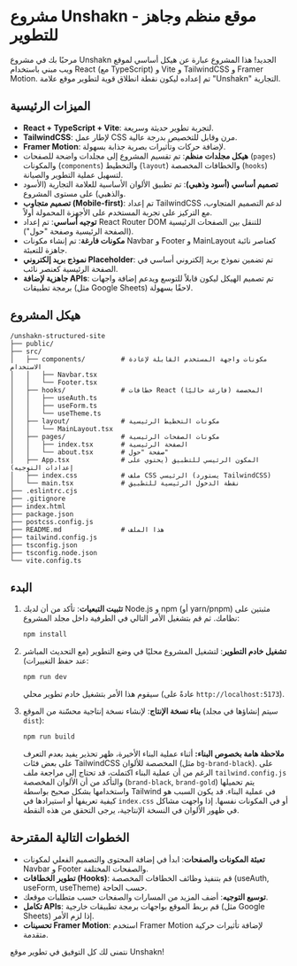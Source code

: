 # مشروع Unshakn - موقع منظم وجاهز للتطوير

مرحبًا بك في مشروع Unshakn الجديد! هذا المشروع عبارة عن هيكل أساسي لموقع ويب مبني باستخدام React (مع TypeScript) و Vite و TailwindCSS و Framer Motion. تم إعداده ليكون نقطة انطلاق قوية لتطوير موقع علامة "Unshakn" التجارية.

## الميزات الرئيسية

*   **React + TypeScript + Vite**: لتجربة تطوير حديثة وسريعة.
*   **TailwindCSS**: لإطار عمل CSS مرن وقابل للتخصيص بدرجة عالية.
*   **Framer Motion**: لإضافة حركات وتأثيرات بصرية جذابة بسهولة.
*   **هيكل مجلدات منظم**: تم تقسيم المشروع إلى مجلدات واضحة للصفحات (`pages`) والمكونات (`components`) والتخطيط (`layout`) والخطافات المخصصة (`hooks`) لتسهيل عملية التطوير والصيانة.
*   **تصميم أساسي (أسود وذهبي)**: تم تطبيق الألوان الأساسية للعلامة التجارية (الأسود والذهبي) على مستوى المشروع.
*   **تصميم متجاوب (Mobile-first)**: تم إعداد TailwindCSS لدعم التصميم المتجاوب، مع التركيز على تجربة المستخدم على الأجهزة المحمولة أولاً.
*   **توجيه أساسي**: تم إعداد React Router DOM للتنقل بين الصفحات الرئيسية (الصفحة الرئيسية وصفحة "حول").
*   **مكونات فارغة**: تم إنشاء مكونات Navbar و Footer و MainLayout كعناصر نائبة جاهزة للتعبئة.
*   **نموذج بريد إلكتروني Placeholder**: تم تضمين نموذج بريد إلكتروني أساسي في الصفحة الرئيسية كعنصر نائب.
*   **جاهزية لإضافة APIs**: تم تصميم الهيكل ليكون قابلاً للتوسع ويدعم إضافة واجهات برمجة تطبيقات (مثل Google Sheets) لاحقًا بسهولة.

## هيكل المشروع

```
/unshakn-structured-site
├── public/
├── src/
│   ├── components/         # مكونات واجهة المستخدم القابلة لإعادة الاستخدام
│   │   ├── Navbar.tsx
│   │   └── Footer.tsx
│   ├── hooks/              # خطافات React المخصصة (فارغة حاليًا)
│   │   ├── useAuth.ts
│   │   ├── useForm.ts
│   │   └── useTheme.ts
│   ├── layout/             # مكونات التخطيط الرئيسية
│   │   └── MainLayout.tsx
│   ├── pages/              # مكونات الصفحات الرئيسية
│   │   ├── index.tsx       # الصفحة الرئيسية
│   │   └── about.tsx       # صفحة "حول"
│   ├── App.tsx             # المكون الرئيسي للتطبيق (يحتوي على إعدادات التوجيه)
│   ├── index.css           # ملف CSS الرئيسي (يستورد TailwindCSS)
│   └── main.tsx            # نقطة الدخول الرئيسية للتطبيق
├── .eslintrc.cjs
├── .gitignore
├── index.html
├── package.json
├── postcss.config.js
├── README.md               # هذا الملف
├── tailwind.config.js
├── tsconfig.json
├── tsconfig.node.json
└── vite.config.ts
```

## البدء

1.  **تثبيت التبعيات**:
    تأكد من أن لديك Node.js و npm (أو yarn/pnpm) مثبتين على نظامك. ثم قم بتشغيل الأمر التالي في الطرفية داخل مجلد المشروع:
    ```bash
    npm install
    ```

2.  **تشغيل خادم التطوير**:
    لتشغيل المشروع محليًا في وضع التطوير (مع التحديث المباشر عند حفظ التغييرات):
    ```bash
    npm run dev
    ```
    سيقوم هذا الأمر بتشغيل خادم تطوير محلي (عادةً على `http://localhost:5173`).

3.  **بناء نسخة الإنتاج**:
    لإنشاء نسخة إنتاجية محسّنة من الموقع (سيتم إنشاؤها في مجلد `dist`):
    ```bash
    npm run build
    ```
    **ملاحظة هامة بخصوص البناء:** أثناء عملية البناء الأخيرة، ظهر تحذير يفيد بعدم التعرف على بعض فئات TailwindCSS المخصصة للألوان (مثل `bg-brand-black`). على الرغم من أن عملية البناء اكتملت، قد تحتاج إلى مراجعة ملف `tailwind.config.js` والتأكد من أن الألوان المخصصة (`brand-black`, `brand-gold`) يتم تحميلها واستخدامها بشكل صحيح بواسطة Tailwind في عملية البناء. قد يكون السبب هو كيفية تعريفها أو استيرادها في `index.css` أو في المكونات نفسها. إذا واجهت مشاكل في ظهور الألوان في النسخة الإنتاجية، يرجى التحقق من هذه النقطة.

## الخطوات التالية المقترحة

*   **تعبئة المكونات والصفحات**: ابدأ في إضافة المحتوى والتصميم الفعلي لمكونات Navbar و Footer والصفحات المختلفة.
*   **تطوير الخطافات (Hooks)**: قم بتنفيذ وظائف الخطافات المخصصة (useAuth, useForm, useTheme) حسب الحاجة.
*   **توسيع التوجيه**: أضف المزيد من المسارات والصفحات حسب متطلبات موقعك.
*   **تكامل APIs**: قم بربط الموقع بواجهات برمجة تطبيقات خارجية (مثل Google Sheets) إذا لزم الأمر.
*   **تحسينات Framer Motion**: استخدم Framer Motion لإضافة تأثيرات حركية متقدمة.

نتمنى لك كل التوفيق في تطوير موقع Unshakn!

